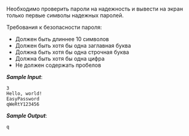 Необходимо проверить пароли на надежность и вывести на экран только первые символы надежных паролей.

Требования к безопасности пароля:

-    Должен быть длиннее 10 символов
-    Должен быть хотя бы одна заглавная буква
-    Должна быть хотя бы одна строчная буква
-    Должна быть хотя бы одна цифра
-    Не должен содержать пробелов

***Sample Input***:
```
3
Hello, world!
EasyPassword
qWeRtY123456
```
***Sample Output***:
```
q
```
